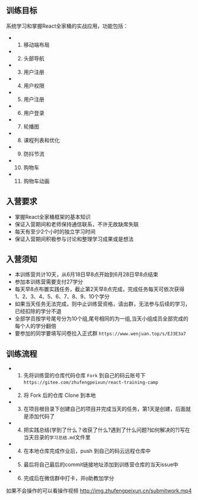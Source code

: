 ## 训练目标
系统学习和掌握React全家桶的实战应用，功能包括： 

- 1. 移动端布局
- 2. 头部导航
- 3. 用户注册
- 4. 用户权限
- 5. 用户注册
- 6. 用户登录
- 7. 轮播图
- 8. 课程列表和优化
- 9. 防抖节流
- 10. 购物车
- 11. 购物车动画

## 入营要求
- 掌握React全家桶框架的基本知识
- 保证入营期间和老师保持通信联系，不许无故缺席失联
- 每天有至少2个小时的独立学习时间
- 保证入营期间积极参与讨论和整理学习成果或是想法

## 入营须知
- 本训练营共计10天，从6月18日早8点开始到6月28日早8点结束 
- 参加本训练营需要支付27学分
- 每天早8点布置实践任务，截止第2天早8点完成，完成任务每天可依次获得 1、2、3、4、5、6、7、8、9、10个学分
- 如果当天任务无法完成，则中止训练营资格，请出群，无法参与后续的学习，已经扣除的学分不退
- 全部学员按学号尾号分为10个组,尾号相同的为一组,当天小组成员全部完成的每个人的学分翻倍
- 要参加的同学要填写问卷拉入正式群 `https://www.wenjuan.top/s/EJ3E3a7`

## 训练流程
- 1. 先将训练营的仓库代码仓库 `Fork` 到自己的码云账号下 `https://gitee.com/zhufengpeixun/react-training-camp`
- 2. 将 Fork 后的仓库 Clone 到本地
- 3. 在项目根目录下创建自己的项目并完成当天的任务，第1天是创建，后面就是添加代码了
- 4. 把实践总结(学到了什么？收获了什么?遇到了什么问题?如何解决的?)写在当天目录的`学习总结.md`文件里
- 4. 在本地仓库完成作业后，push 到自己的码云远程仓库中
- 5. 最后将自己最后的commit链接地址添加到训练营仓库的当天issue中
- 6. 完成后在微信群中打卡，并`@`助教加学分

如果不会操作的可以看操作视频  http://img.zhufengpeixun.cn/submitwork.mp4


